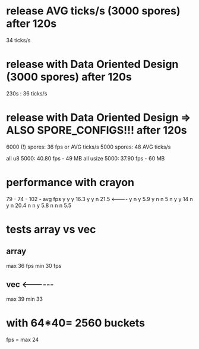 # release AVG ticks/s (3000 spores) after 120s
34 ticks/s

# release with Data Oriented Design (3000 spores) after 120s
230s : 36 ticks/s

# release with Data Oriented Design => ALSO SPORE_CONFIGS!!! after 120s
6000 (!) spores: 36 fps or AVG ticks/s
5000 spores: 48 AVG ticks/s


all u8
5000: 40.80 fps - 49 MB
all usize
5000: 37.90 fps - 60 MB


# performance with crayon
79  -   74  -   102    -    avg fps
y       y       y           16.3
y       y       n           21.5        <----
y       n       y           5.9
y       n       n           5
n       y       y           14
n       y       n           20.4
n       n       y           5.8
n       n       n           5.5

# tests array vs vec
## array
max 36 fps
min 30 fps
## vec   <------
max 39
min 33

# with 64*40= 2560 buckets
fps = max 24